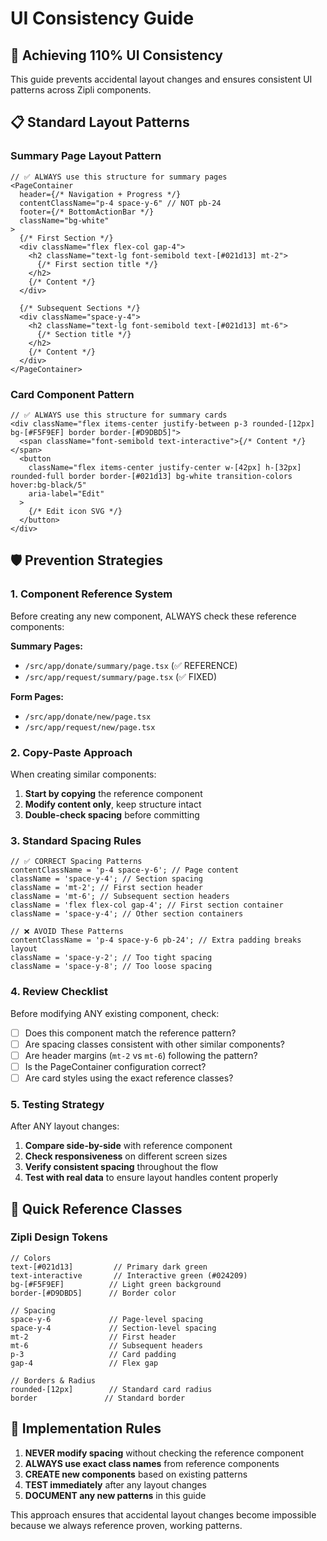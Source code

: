 # UI Consistency Guide

## 🎯 Achieving 110% UI Consistency

This guide prevents accidental layout changes and ensures consistent UI patterns across Zipli components.

## 📋 Standard Layout Patterns

### Summary Page Layout Pattern

```tsx
// ✅ ALWAYS use this structure for summary pages
<PageContainer
  header={/* Navigation + Progress */}
  contentClassName="p-4 space-y-6" // NOT pb-24
  footer={/* BottomActionBar */}
  className="bg-white"
>
  {/* First Section */}
  <div className="flex flex-col gap-4">
    <h2 className="text-lg font-semibold text-[#021d13] mt-2">
      {/* First section title */}
    </h2>
    {/* Content */}
  </div>

  {/* Subsequent Sections */}
  <div className="space-y-4">
    <h2 className="text-lg font-semibold text-[#021d13] mt-6">
      {/* Section title */}
    </h2>
    {/* Content */}
  </div>
</PageContainer>
```

### Card Component Pattern

```tsx
// ✅ ALWAYS use this structure for summary cards
<div className="flex items-center justify-between p-3 rounded-[12px] bg-[#F5F9EF] border border-[#D9DBD5]">
  <span className="font-semibold text-interactive">{/* Content */}</span>
  <button
    className="flex items-center justify-center w-[42px] h-[32px] rounded-full border border-[#021d13] bg-white transition-colors hover:bg-black/5"
    aria-label="Edit"
  >
    {/* Edit icon SVG */}
  </button>
</div>
```

## 🛡️ Prevention Strategies

### 1. Component Reference System

Before creating any new component, ALWAYS check these reference components:

**Summary Pages:**

- `/src/app/donate/summary/page.tsx` (✅ REFERENCE)
- `/src/app/request/summary/page.tsx` (✅ FIXED)

**Form Pages:**

- `/src/app/donate/new/page.tsx`
- `/src/app/request/new/page.tsx`

### 2. Copy-Paste Approach

When creating similar components:

1. **Start by copying** the reference component
2. **Modify content only**, keep structure intact
3. **Double-check spacing** before committing

### 3. Standard Spacing Rules

```tsx
// ✅ CORRECT Spacing Patterns
contentClassName = 'p-4 space-y-6'; // Page content
className = 'space-y-4'; // Section spacing
className = 'mt-2'; // First section header
className = 'mt-6'; // Subsequent section headers
className = 'flex flex-col gap-4'; // First section container
className = 'space-y-4'; // Other section containers
```

```tsx
// ❌ AVOID These Patterns
contentClassName = 'p-4 space-y-6 pb-24'; // Extra padding breaks layout
className = 'space-y-2'; // Too tight spacing
className = 'space-y-8'; // Too loose spacing
```

### 4. Review Checklist

Before modifying ANY existing component, check:

- [ ] Does this component match the reference pattern?
- [ ] Are spacing classes consistent with other similar components?
- [ ] Are header margins (`mt-2` vs `mt-6`) following the pattern?
- [ ] Is the PageContainer configuration correct?
- [ ] Are card styles using the exact reference classes?

### 5. Testing Strategy

After ANY layout changes:

1. **Compare side-by-side** with reference component
2. **Check responsiveness** on different screen sizes
3. **Verify consistent spacing** throughout the flow
4. **Test with real data** to ensure layout handles content properly

## 🔧 Quick Reference Classes

### Zipli Design Tokens

```tsx
// Colors
text-[#021d13]         // Primary dark green
text-interactive       // Interactive green (#024209)
bg-[#F5F9EF]          // Light green background
border-[#D9DBD5]      // Border color

// Spacing
space-y-6             // Page-level spacing
space-y-4             // Section-level spacing
mt-2                  // First header
mt-6                  // Subsequent headers
p-3                   // Card padding
gap-4                 // Flex gap

// Borders & Radius
rounded-[12px]        // Standard card radius
border               // Standard border
```

## 🎯 Implementation Rules

1. **NEVER modify spacing** without checking the reference component
2. **ALWAYS use exact class names** from reference components
3. **CREATE new components** based on existing patterns
4. **TEST immediately** after any layout changes
5. **DOCUMENT any new patterns** in this guide

This approach ensures that accidental layout changes become impossible because we always reference proven, working patterns.
